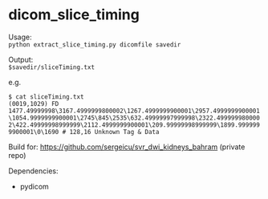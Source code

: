 # dicom_slice_timing
  
Usage:   
    ```python extract_slice_timing.py dicomfile savedir```
    
Output:   
    ```$savedir/sliceTiming.txt   ```



e.g.     

```$ cat sliceTiming.txt```  
```(0019,1029) FD 1477.49999998\3167.4999999800002\1267.4999999900001\2957.4999999900001\1054.9999999900001\2745\845\2535\632.49999997999998\2322.4999999800002\422.49999998999999\2112.4999999900001\209.99999998999999\1899.9999999900001\0\1690 # 128,16 Unknown Tag & Data  ```    

Build for: https://github.com/sergeicu/svr_dwi_kidneys_bahram (private repo)  


Dependencies: 
- pydicom 
